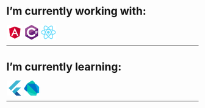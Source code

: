 
# I’m currently working with:

<div style="display: flex;">
<img src = "https://raw.githubusercontent.com/devicons/devicon/6910f0503efdd315c8f9b858234310c06e04d9c0/icons/angular/angular-original.svg" alt = "html" widft = "40" height = "40" style = "max-width;100%;margin: 0 2px"></img>
<img src = "https://raw.githubusercontent.com/devicons/devicon/6910f0503efdd315c8f9b858234310c06e04d9c0/icons/csharp/csharp-original.svg" alt = "html" widft = "40" height = "40" style = "max-width;100%;margin: 0 2px"></img>
<img src = "https://raw.githubusercontent.com/devicons/devicon/6910f0503efdd315c8f9b858234310c06e04d9c0/icons/react/react-original.svg" alt = "html" widft = "40" height = "40" style = "max-width;100%;margin: 0 2px"></img>
</div>
 <hr />
 
# I’m currently learning:

 <div style="display: flex;">
<img src = "https://raw.githubusercontent.com/devicons/devicon/6910f0503efdd315c8f9b858234310c06e04d9c0/icons/flutter/flutter-original.svg" alt = "html" widft = "40" height = "40" style = "max-width;100%;margin: 0 2px"></img>
<img src = "https://raw.githubusercontent.com/devicons/devicon/6910f0503efdd315c8f9b858234310c06e04d9c0/icons/dart/dart-original.svg" alt = "html" widft = "40" height = "40" style = "max-width;100%;margin: 0 2px"></img>
 </div>
 <hr />
<!--
**brunoinnecco/brunoinnecco** is a ✨ _special_ ✨ repository because its `README.md` (this file) appears on your GitHub profile.

Here are some ideas to get you started:

- 🔭 I’m currently working on ...
- 🌱 I’m currently learning ...
- 👯 I’m looking to collaborate on ...
- 🤔 I’m looking for help with ...
- 💬 Ask me about ...
- 📫 How to reach me: ...
- 😄 Pronouns: ...
- ⚡ Fun fact: ...
-->
